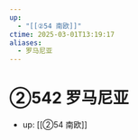 ```yaml
---
up:
  - "[[②54 南欧]]"
ctime: 2025-03-01T13:19:17
aliases:
  - 罗马尼亚
---
```


# ②542 罗马尼亚

- up: [[②54 南欧]]
